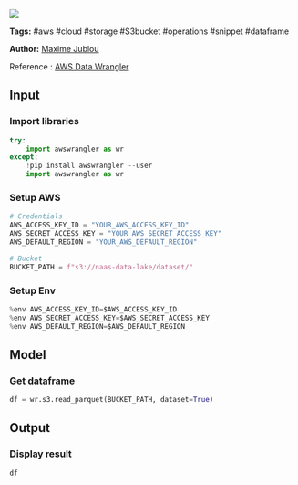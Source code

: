 <a href="https://app.naas.ai/user-redirect/naas/downloader?url=https://raw.githubusercontent.com/jupyter-naas/awesome-notebooks/master/AWS/AWS_Read_dataframe_from_S3.ipynb" target="_parent"><img src="https://naasai-public.s3.eu-west-3.amazonaws.com/open_in_naas.svg"/></a>

**Tags:** #aws #cloud #storage #S3bucket #operations #snippet #dataframe

**Author:** [Maxime Jublou](https://www.linkedin.com/in/maximejublou/)

Reference : [AWS Data Wrangler](https://github.com/awslabs/aws-data-wrangler)

## Input

### Import libraries


```python
try:
    import awswrangler as wr
except:
    !pip install awswrangler --user
    import awswrangler as wr
```

### Setup AWS


```python
# Credentials
AWS_ACCESS_KEY_ID = "YOUR_AWS_ACCESS_KEY_ID"
AWS_SECRET_ACCESS_KEY = "YOUR_AWS_SECRET_ACCESS_KEY"
AWS_DEFAULT_REGION = "YOUR_AWS_DEFAULT_REGION"

# Bucket
BUCKET_PATH = f"s3://naas-data-lake/dataset/"
```

### Setup Env


```python
%env AWS_ACCESS_KEY_ID=$AWS_ACCESS_KEY_ID
%env AWS_SECRET_ACCESS_KEY=$AWS_SECRET_ACCESS_KEY
%env AWS_DEFAULT_REGION=$AWS_DEFAULT_REGION
```

## Model

### Get dataframe


```python
df = wr.s3.read_parquet(BUCKET_PATH, dataset=True)
```

## Output

### Display result


```python
df
```
